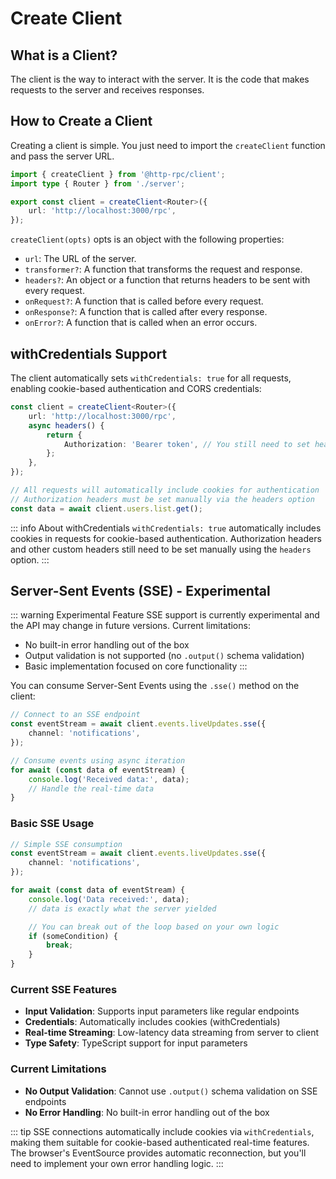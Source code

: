 # Create Client

## What is a Client?

The client is the way to interact with the server. It is the code that makes requests to the server and receives responses.

## How to Create a Client

Creating a client is simple. You just need to import the `createClient` function and pass the server URL.

```ts
import { createClient } from '@http-rpc/client';
import type { Router } from './server';

export const client = createClient<Router>({
	url: 'http://localhost:3000/rpc',
});
```

`createClient(opts)` opts is an object with the following properties:

- `url`: The URL of the server.
- `transformer?`: A function that transforms the request and response.
- `headers?`: An object or a function that returns headers to be sent with every request.
- `onRequest?`: A function that is called before every request.
- `onResponse?`: A function that is called after every response.
- `onError?`: A function that is called when an error occurs.

## withCredentials Support

The client automatically sets `withCredentials: true` for all requests, enabling cookie-based authentication and CORS credentials:

```ts
const client = createClient<Router>({
	url: 'http://localhost:3000/rpc',
	async headers() {
		return {
			Authorization: 'Bearer token', // You still need to set headers manually
		};
	},
});

// All requests will automatically include cookies for authentication
// Authorization headers must be set manually via the headers option
const data = await client.users.list.get();
```

::: info About withCredentials
`withCredentials: true` automatically includes cookies in requests for cookie-based authentication. Authorization headers and other custom headers still need to be set manually using the `headers` option.
:::

## Server-Sent Events (SSE) - Experimental

::: warning Experimental Feature
SSE support is currently experimental and the API may change in future versions. Current limitations:

- No built-in error handling out of the box
- Output validation is not supported (no `.output()` schema validation)
- Basic implementation focused on core functionality
  :::

You can consume Server-Sent Events using the `.sse()` method on the client:

```ts
// Connect to an SSE endpoint
const eventStream = await client.events.liveUpdates.sse({
	channel: 'notifications',
});

// Consume events using async iteration
for await (const data of eventStream) {
	console.log('Received data:', data);
	// Handle the real-time data
}
```

### Basic SSE Usage

```ts
// Simple SSE consumption
const eventStream = await client.events.liveUpdates.sse({
	channel: 'notifications',
});

for await (const data of eventStream) {
	console.log('Data received:', data);
	// data is exactly what the server yielded

	// You can break out of the loop based on your own logic
	if (someCondition) {
		break;
	}
}
```

### Current SSE Features

- **Input Validation**: Supports input parameters like regular endpoints
- **Credentials**: Automatically includes cookies (withCredentials)
- **Real-time Streaming**: Low-latency data streaming from server to client
- **Type Safety**: TypeScript support for input parameters

### Current Limitations

- **No Output Validation**: Cannot use `.output()` schema validation on SSE endpoints
- **No Error Handling**: No built-in error handling out of the box

::: tip
SSE connections automatically include cookies via `withCredentials`, making them suitable for cookie-based authenticated real-time features. The browser's EventSource provides automatic reconnection, but you'll need to implement your own error handling logic.
:::
